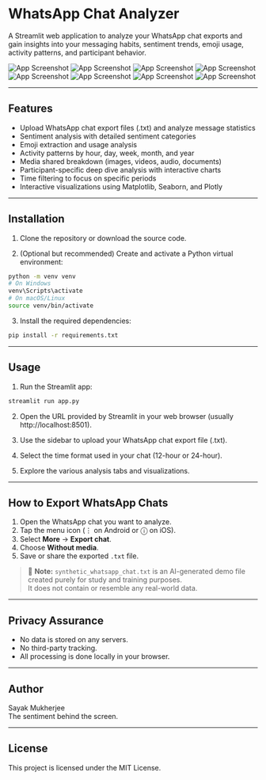 # WhatsApp Chat Analyzer

A Streamlit web application to analyze your WhatsApp chat exports and gain insights into your messaging habits, sentiment trends, emoji usage, activity patterns, and participant behavior.

![App Screenshot](./assets/screenshot_1)
![App Screenshot](./assets/screenshot_2)
![App Screenshot](./assets/screenshot_3)
![App Screenshot](./assets/screenshot_4)
![App Screenshot](./assets/screenshot_5)
![App Screenshot](./assets/screenshot_6)
![App Screenshot](./assets/screenshot_7)
![App Screenshot](./assets/screenshot_8)
  
---

## Features

- Upload WhatsApp chat export files (.txt) and analyze message statistics
- Sentiment analysis with detailed sentiment categories
- Emoji extraction and usage analysis
- Activity patterns by hour, day, week, month, and year
- Media shared breakdown (images, videos, audio, documents)
- Participant-specific deep dive analysis with interactive charts
- Time filtering to focus on specific periods
- Interactive visualizations using Matplotlib, Seaborn, and Plotly

---

## Installation

1. Clone the repository or download the source code.

2. (Optional but recommended) Create and activate a Python virtual environment:

```bash
python -m venv venv
# On Windows
venv\Scripts\activate
# On macOS/Linux
source venv/bin/activate
```

3. Install the required dependencies:

```bash
pip install -r requirements.txt
```

---

## Usage

1. Run the Streamlit app:

```bash
streamlit run app.py
```

2. Open the URL provided by Streamlit in your web browser (usually http://localhost:8501).

3. Use the sidebar to upload your WhatsApp chat export file (.txt).

4. Select the time format used in your chat (12-hour or 24-hour).

5. Explore the various analysis tabs and visualizations.

---

## How to Export WhatsApp Chats 

1. Open the WhatsApp chat you want to analyze.  
2. Tap the menu icon (⋮ on Android or ⓘ on iOS).  
3. Select **More** → **Export chat**.  
4. Choose **Without media**.  
5. Save or share the exported `.txt` file.  

> 📄 **Note:** `synthetic_whatsapp_chat.txt` is an AI-generated demo file created purely for study and training purposes.  
> It does not contain or resemble any real-world data.

---

## Privacy Assurance

- No data is stored on any servers.
- No third-party tracking.
- All processing is done locally in your browser.

---

## Author

Sayak Mukherjee  
The sentiment behind the screen.

---

## License

This project is licensed under the MIT License.
